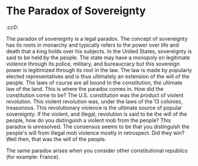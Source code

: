 # The Paradox of Sovereignty
:cc0:

The paradox of sovereignty is a legal paradox. The concept of sovereignty has its roots in monarchy and typically refers to the power over life and death that a king holds over his subjects. In the United States, sovereignty is said to be held by the people. The state may have a monopoly on legitimate violence through its police, military, and bureaucracy but this sovereign power is legitimized through its root in the law. The law is made by popularly elected representatives and is thus ultimately an extension of the will of the people. The laws of course are all bound to the constitution, the ultimate law of the land. This is where the paradox comes in. How did the constitution come to be? The U.S. constitution was the product of violent revolution. This violent revolution was, under the laws of the 13 colonies, treasonous. This revolutionary violence is the ultimate source of popular sovereignty. If the violent, and illegal, revolution is said to be the will of the people, how do you distinguish a violent mob from the people? This paradox is unresolved. The consensus seems to be that you distinguish the people's will from illegal mob violence mostly in retrospect. Did they win? Well then, that was the will of the people.

The same paradox arises when you consider other constitutional republics (for example: France).
